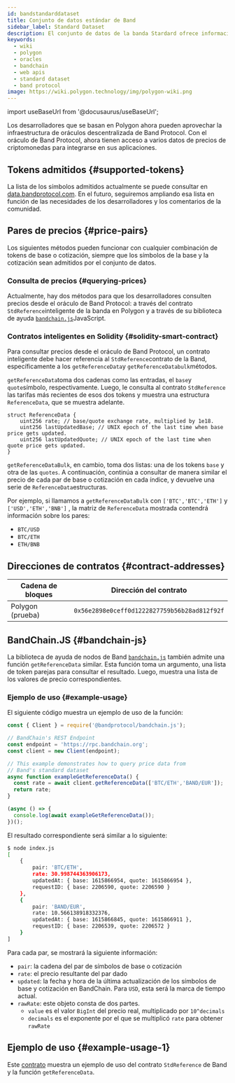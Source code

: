 ```yaml
---
id: bandstandarddataset
title: Conjunto de datos estándar de Band
sidebar_label: Standard Dataset
description: El conjunto de datos de la banda Stardard ofrece información de precios en tiempo real para más de 196 + símbolos que se abarcan en activos criptográficos, divisas y materias primas
keywords:
  - wiki
  - polygon
  - oracles
  - bandchain
  - web apis
  - standard dataset
  - band protocol
image: https://wiki.polygon.technology/img/polygon-wiki.png
---
```

import useBaseUrl from '@docusaurus/useBaseUrl';

Los desarrolladores que se basan en Polygon ahora pueden aprovechar la infraestructura de oráculos descentralizada de Band Protocol. Con el oráculo de Band Protocol, ahora tienen acceso a varios datos de precios de criptomonedas para integrarse en sus aplicaciones.

## Tokens admitidos {#supported-tokens}

La lista de los símbolos admitidos actualmente se puede consultar en [data.bandprotocol.com](http://data.bandprotcool.com). En el futuro, seguiremos ampliando esa lista en función de las necesidades de los desarrolladores y los comentarios de la comunidad.

## Pares de precios {#price-pairs}

Los siguientes métodos pueden funcionar con cualquier combinación de tokens de base o cotización, siempre que los símbolos de la base y la cotización sean admitidos por el conjunto de datos.

### Consulta de precios {#querying-prices}

Actualmente, hay dos métodos para que los desarrolladores consulten precios desde el oráculo de Band Protocol: a través del contrato `StdReference`inteligente de la banda en Polygon y a través de su biblioteca de ayuda [`bandchain.js`](https://www.npmjs.com/package/%40bandprotocol%2Fbandchain.js)JavaScript.

### Contratos inteligentes en Solidity {#solidity-smart-contract}

Para consultar precios desde el oráculo de Band Protocol, un contrato inteligente debe hacer referencia al `StdReference`contrato de la Band, específicamente a los `getReferenceData`y `getReferenceDatabulk`métodos.

`getReferenceData`toma dos cadenas como las entradas, el `base`y `quote`símbolo, respectivamente. Luego, le consulta al contrato `StdReference` las tarifas más recientes de esos dos tokens y muestra una estructura `ReferenceData`, que se muestra adelante.

```
struct ReferenceData {
    uint256 rate; // base/quote exchange rate, multiplied by 1e18.
    uint256 lastUpdatedBase; // UNIX epoch of the last time when base price gets updated.
    uint256 lastUpdatedQuote; // UNIX epoch of the last time when quote price gets updated.
}
```

`getReferenceDataBulk`, en cambio, toma dos listas: una de los tokens `base` y otra de las `quotes`. A continuación, continúa a consultar de manera similar el precio de cada par de base o cotización en cada índice, y devuelve una serie de `ReferenceData`estructuras.

Por ejemplo, si llamamos a `getReferenceDataBulk` con `['BTC','BTC','ETH']` y `['USD','ETH','BNB']` , la matriz de `ReferenceData` mostrada contendrá información sobre los pares:

- `BTC/USD`
- `BTC/ETH`
- `ETH/BNB`

## Direcciones de contratos {#contract-addresses}

| Cadena de bloques | Dirección del contrato |
| -------------------- | :------------------------------------------: |
| Polygon (prueba) | `0x56e2898e0ceff0d1222827759b56b28ad812f92f` |

## BandChain.JS {#bandchain-js}

La biblioteca de ayuda de nodos de Band [`bandchain.js`](https://www.npmjs.com/package/@bandprotocol/bandchain.js) también admite una función `getReferenceData` similar. Esta función toma un argumento, una lista de token parejas para consultar el resultado. Luego, muestra una lista de los valores de precio correspondientes.


### Ejemplo de uso {#example-usage}

El siguiente código muestra un ejemplo de uso de la función:

```javascript
const { Client } = require('@bandprotocol/bandchain.js');

// BandChain's REST Endpoint
const endpoint = 'https://rpc.bandchain.org';
const client = new Client(endpoint);

// This example demonstrates how to query price data from
// Band's standard dataset
async function exampleGetReferenceData() {
  const rate = await client.getReferenceData(['BTC/ETH','BAND/EUR']);
  return rate;
}

(async () => {
  console.log(await exampleGetReferenceData());
})();

```

El resultado correspondiente será similar a lo siguiente:

```bash
$ node index.js
[
    {
        pair: 'BTC/ETH',
        rate: 30.998744363906173,
        updatedAt: { base: 1615866954, quote: 1615866954 },
        requestID: { base: 2206590, quote: 2206590 }
    },
    {
        pair: 'BAND/EUR',
        rate: 10.566138918332376,
        updatedAt: { base: 1615866845, quote: 1615866911 },
        requestID: { base: 2206539, quote: 2206572 }
    }
]
```

Para cada par, se mostrará la siguiente información:

- `pair`: la cadena del par de símbolos de base o cotización
- `rate`: el precio resultante del par dado
- `updated`: la fecha y hora de la última actualización de los símbolos de base y cotización en BandChain. Para `USD`, esta será la marca de tiempo actual.
- `rawRate`: este objeto consta de dos partes.
  - `value` es el valor `BigInt` del precio real, multiplicado por `10^decimals`
  - `decimals` es el exponente por el que se multiplicó `rate` para obtener `rawRate`

## Ejemplo de uso {#example-usage-1}

Este [contrato](https://gist.github.com/tansawit/a66d460d4e896aa94a0790df299251db) muestra un ejemplo de uso del contrato `StdReference` de Band y la función `getReferenceData`.